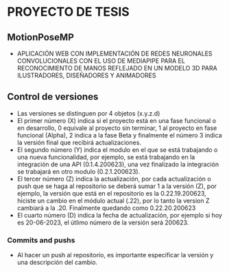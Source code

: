 # PROYECTO DE TESIS 
## MotionPoseMP
- APLICACIÓN WEB CON IMPLEMENTACIÓN DE REDES NEURONALES CONVOLUCIONALES CON EL USO DE MEDIAPIPE PARA EL RECONOCIMIENTO DE MANOS REFLEJADO EN UN MODELO 3D PARA ILUSTRADORES, DISEÑADORES Y ANIMADORES
## Control de versiones
- Las versiones se distinguen por 4 objetos (x.y.z.d)
- El primer número (X) indica si el proyecto está en una fase funcional o en desarrollo, 0 equivale al proyecto sin terminar, 1 al proyecto en fase funcional (Alpha), 2 indica a la fase Beta y finalmente el número 3 indica la versión final que recibirá actualizaciones.
- El segundo número (Y) indica el modulo en el que se está trabajando o una nueva funcionalidad, por ejemplo, se está trabajando en la integración de una API (0.1.4.200623), una vez finalizado la integración se trabajará en otro modulo (0.2.1.200623).
- El tercer número (Z) indica la actualización, por cada actualización o push que se haga al repositorio se deberá sumar 1 a la versión (Z), por ejemplo, la versión que está en el repositorio es la 0.22.19.200623, hiciste un cambio en el módulo actual (.22), por lo tanto la version Z cambiará a la .20. Finalmente quedando como 0.22.20.200623
- El cuarto número (D) indica la fecha de actualización, por ejemplo si hoy es 20-06-2023, el útlimo número de la versión será 200623.

### Commits and pushs
- Al hacer un push al repositorio, es importante especificar la versión y una descripción del cambio.
